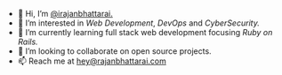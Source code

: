 - 👋 Hi, I’m <a href="https://github.com/irajanbhattarai">@irajanbhattarai. </a>
- 👀 I’m interested in *Web Development*, *DevOps* and *CyberSecurity.*
- 🌱 I’m currently learning full stack web development focusing *Ruby on Rails.*
- 💞️ I’m looking to collaborate on open source projects.
- 📫 Reach me at <a href="mailto:publisher@rajanbhattarai.com"> hey@rajanbhattarai.com </a>

<!---
irajanbhattarai/irajanbhattarai is a ✨ special ✨ repository because its `README.md` (this file) appears on your GitHub profile.
You can click the Preview link to take a look at your changes.
--->
